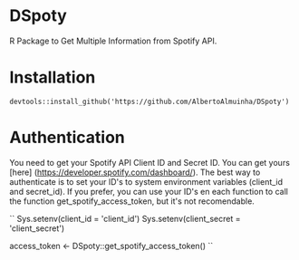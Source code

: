# DSpoty

R Package to Get Multiple Information from Spotify API.

# Installation

`devtools::install_github('https://github.com/AlbertoAlmuinha/DSpoty')`

# Authentication

You need to get your Spotify API Client ID and Secret ID. You can get yours [here] (https://developer.spotify.com/dashboard/).
The best way to authenticate is to set your ID's to system environment variables (client_id and secret_id). If you prefer, you can use your ID's en each function to call the function get_spotify_access_token, but it's not recomendable.

``
Sys.setenv(client_id = 'client_id')
Sys.setenv(client_secret = 'client_secret')

access_token <- DSpoty::get_spotify_access_token()
``




